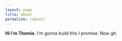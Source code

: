 ```yaml
---
layout: page
title: About
permalink: /about/
---
```

**Hi i'm Themis**. I'm gonna build this I promise. Now git.

